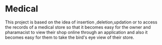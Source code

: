 # Medical 
This project is based on the idea of insertion ,deletion,updation or to access the records of a medical store so that it becomes easy for the owner and pharamacist to view their shop online through an application and also it becomes easy for them to take the bird's eye view of their store.

